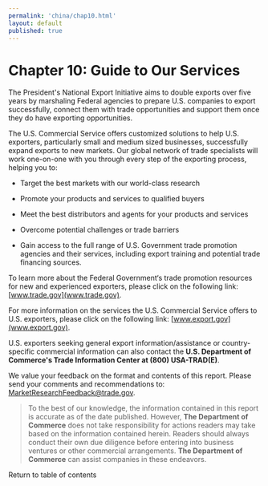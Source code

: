 ```yaml
--- 
permalink: 'china/chap10.html' 
layout: default
published: true 
---
```

<h1 id="chap10">Chapter 10: Guide to Our Services</h1>



The President's National Export Initiative aims to double exports over five years by marshaling Federal agencies to prepare U.S. companies to export successfully, connect them with trade opportunities and support them once they do have exporting opportunities.



The U.S. Commercial Service offers customized solutions to help U.S. exporters, particularly small and medium sized businesses, successfully expand exports to new markets. Our global network of trade specialists will work one-on-one with you through every step of the exporting process, helping you to:



* Target the best markets with our world-class research  

* Promote your products and services to qualified buyers  

* Meet the best distributors and agents for your products and services  

* Overcome potential challenges or trade barriers  

* Gain access to the full range of U.S. Government trade promotion agencies and their services, including export training and potential trade financing sources.  



To learn more about the Federal Government‘s trade promotion resources for new and experienced exporters, please click on the following link: [www.trade.gov](www.trade.gov).



For more information on the services the U.S. Commercial Service offers to U.S. exporters, please click on the following link: [www.export.gov](www.export.gov).



U.S. exporters seeking general export information/assistance or country-specific commercial information can also contact the **U.S. Department of Commerce's Trade Information Center at (800) USA-TRAD(E)**.



We value your feedback on the format and contents of this report. Please send your comments and recommendations to: [MarketResearchFeedback@trade.gov](mailto:MarketResearchFeedback@trade.gov).



>To the best of our knowledge, the information contained in this report is accurate as of the date published. However, **The Department of Commerce** does not take responsibility for actions readers may take based on the information contained herein. Readers should always conduct their own due diligence before entering into business ventures or other commercial arrangements. **The Department of Commerce** can assist companies in these endeavors.



Return to table of contents



